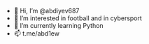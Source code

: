 - 👋 Hi, I’m @abdiyev687
- 👀 I’m interested in football and in cybersport
- 🌱 I’m currently learning Python
- 📫 t.me/abd1ew

<!---
abdiyev687/abdiyev687 is a ✨ special ✨ repository because its `README.md` (this file) appears on your GitHub profile.
You can click the Preview link to take a look at your changes.
--->
